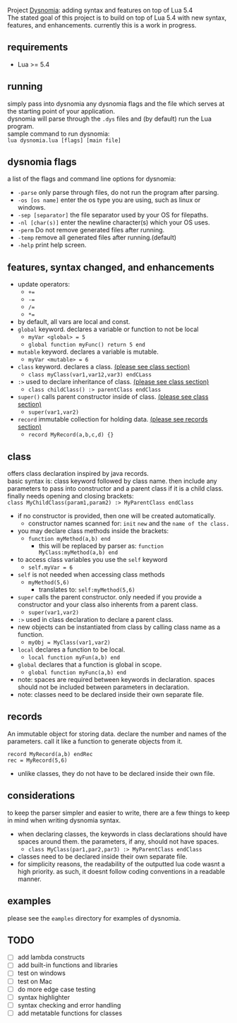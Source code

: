 
Project [Dysnomia](https://en.wikipedia.org/wiki/Dysnomia_(moon)): adding syntax and features on top of Lua 5.4  
The stated goal of this project is to build on top of Lua 5.4 with new syntax, features, and enhancements.
currently this is a work in progress.
  
## requirements
 - Lua >= 5.4

## running
simply pass into dysnomia any dysnomia flags and the file which serves at the starting point of your application.  
dysnomia will parse through the ```.dys``` files and (by default) run the Lua program.     
sample command to run dysnomia:  
``lua dysnomia.lua [flags] [main file]``  

## dysnomia flags
a list of the flags and command line options for dysnomia:  
 - ```-parse```  only parse through files, do not run the program after parsing.
 - ```-os [os name]```  enter the os type you are using, such as linux or windows.
 - ```-sep [separator]```  the file separator used by your OS for filepaths.
- ```-nl [char(s)]```  enter the newline character(s) which your OS uses.
 - ```-perm```  Do not remove generated files after running.
 - ```-temp```  remove all generated files after running.(default)
 - ```-help```  print help screen.  

## features, syntax changed, and enhancements
- update operators:
  - ```+=``` 
  - ```-=``` 
  - ```/=``` 
  - ```*=```
- by default, all vars are local and const.
- ```global``` keyword. declares a variable or function to not be local
  - ```myVar <global> = 5```
  - ``global function myFunc() return 5 end``
- ```mutable``` keyword. declares a variable is mutable.
  - ```myVar <mutable> = 6```
- ```class``` keyword. declares a class. [(please see class section)](#class)
  - ```class myClass(var1,var12,var3) endCLass```
- ```:>``` used to declare inheritance of class. [(please see class section)](#class)
  - ```class childClass() :> parentClass endClass```
- ```super()``` calls parent constructor inside of class. [(please see class section)](#class)
  - ``super(var1,var2)``
- ``record`` immutable collection for holding data. [(please see records section)](#records)
  - ```record MyRecord(a,b,c,d) {}```

## class
offers class declaration inspired by java records.  
basic syntax is: class keyword followed by class name. then include any parameters to pass into constructor and a parent class if it is a child class. finally needs opening and closing brackets:    
```class MyChildClass(param1,param2) :> MyParentClass endClass```
- if no constructor is provided, then one will be created automatically.  
  - constructor names scanned for: ``init`` ``new`` and the ``name of the class.``
- you may declare class methods inside the brackets:
  - ```function myMethod(a,b) end```
    - this will be replaced by parser as: ```function MyClass:myMethod(a,b) end```
- to access class variables you use the ```self``` keyword
  - ```self.myVar = 6```
- ```self``` is not needed when accessing class methods
  - ```myMethod(5,6)``` 
    - translates to: ```self:myMethod(5,6)```
- ``super`` calls the parent constructor. only needed if you provide a constructor and your class also inherents from a parent class.
  - ```super(var1,var2) ```
- ```:>``` used in class declaration to declare a parent class.
- new objects can be instantiated from class by calling class name as a function.  
  - ```myObj = MyClass(var1,var2)```
- ``local`` declares a function to be local.
  - ```local function myFun(a,b) end```
- ``global`` declares that a function is global in scope.
  - ``global function myFunc(a,b) end``
- note: spaces are required between keywords in declaration. spaces should not be included between parameters in declaration.
- note: classes need to be declared inside their own separate file.

## records
An immutable object for storing data. declare the number and names of the parameters. call it like a function to generate objects from it.
````  
record MyRecord(a,b) endRec
rec = MyRecord(5,6)
````
- unlike classes, they do not have to be declared inside their own file.

## considerations
to keep the parser simpler and easier to write, there are a few things to keep in mind when writing dysnomia syntax.
- when declaring classes, the keywords in class declarations should have spaces around them. the parameters, if any, should not have spaces.
  - ```class MyClass(par1,par2,par3) :> MyParentClass endClass```
- classes need to be declared inside their own separate file.
- for simplicity reasons, the readability of the outputted lua code wasnt a high priority. as such, it doesnt follow coding conventions in a readable manner.

## examples
  please see the ``eamples`` directory for examples of dysnomia.

## TODO
- [ ] add lambda constructs
- [ ] add built-in functions and libraries
- [ ] test on windows
- [ ] test on Mac
- [ ] do more edge case testing
- [ ] syntax highlighter
- [ ] syntax checking and error handling
- [ ] add metatable functions for classes

